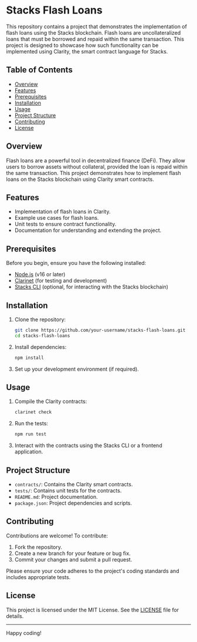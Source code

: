 # Stacks Flash Loans

This repository contains a project that demonstrates the implementation of flash loans using the Stacks blockchain. Flash loans are uncollateralized loans that must be borrowed and repaid within the same transaction. This project is designed to showcase how such functionality can be implemented using Clarity, the smart contract language for Stacks.

## Table of Contents

- [Overview](#overview)
- [Features](#features)
- [Prerequisites](#prerequisites)
- [Installation](#installation)
- [Usage](#usage)
- [Project Structure](#project-structure)
- [Contributing](#contributing)
- [License](#license)

## Overview

Flash loans are a powerful tool in decentralized finance (DeFi). They allow users to borrow assets without collateral, provided the loan is repaid within the same transaction. This project demonstrates how to implement flash loans on the Stacks blockchain using Clarity smart contracts.

## Features

- Implementation of flash loans in Clarity.
- Example use cases for flash loans.
- Unit tests to ensure contract functionality.
- Documentation for understanding and extending the project.

## Prerequisites

Before you begin, ensure you have the following installed:

- [Node.js](https://nodejs.org/) (v16 or later)
- [Clarinet](https://github.com/hirosystems/clarinet) (for testing and development)
- [Stacks CLI](https://github.com/stacksjs/cli) (optional, for interacting with the Stacks blockchain)

## Installation

1. Clone the repository:

    ```bash
    git clone https://github.com/your-username/stacks-flash-loans.git
    cd stacks-flash-loans
    ```

2. Install dependencies:

    ```bash
    npm install
    ```

3. Set up your development environment (if required).

## Usage

1. Compile the Clarity contracts:

    ```bash
    clarinet check
    ```

2. Run the tests:

    ```bash
    npm run test
    ```


3. Interact with the contracts using the Stacks CLI or a frontend application.

## Project Structure

- `contracts/`: Contains the Clarity smart contracts.
- `tests/`: Contains unit tests for the contracts.
- `README.md`: Project documentation.
- `package.json`: Project dependencies and scripts.

## Contributing

Contributions are welcome! To contribute:

1. Fork the repository.
2. Create a new branch for your feature or bug fix.
3. Commit your changes and submit a pull request.

Please ensure your code adheres to the project's coding standards and includes appropriate tests.

## License

This project is licensed under the MIT License. See the [LICENSE](LICENSE) file for details.

---

Happy coding!